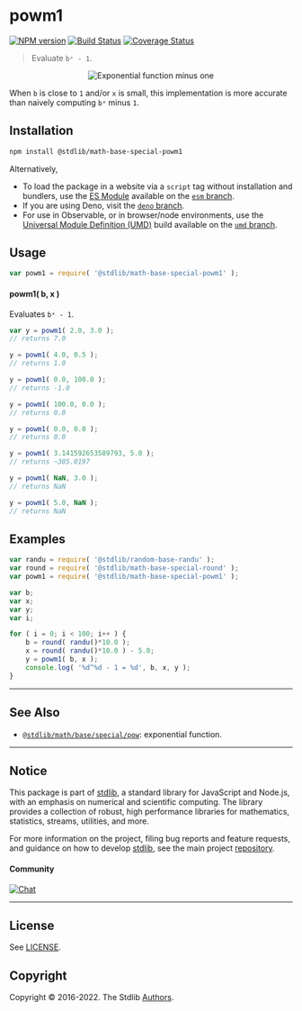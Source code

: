 <!--

@license Apache-2.0

Copyright (c) 2018 The Stdlib Authors.

Licensed under the Apache License, Version 2.0 (the "License");
you may not use this file except in compliance with the License.
You may obtain a copy of the License at

   http://www.apache.org/licenses/LICENSE-2.0

Unless required by applicable law or agreed to in writing, software
distributed under the License is distributed on an "AS IS" BASIS,
WITHOUT WARRANTIES OR CONDITIONS OF ANY KIND, either express or implied.
See the License for the specific language governing permissions and
limitations under the License.

-->

# powm1

[![NPM version][npm-image]][npm-url] [![Build Status][test-image]][test-url] [![Coverage Status][coverage-image]][coverage-url] <!-- [![dependencies][dependencies-image]][dependencies-url] -->

> Evaluate `bˣ - 1`.

<section class="intro">

<!-- <equation class="equation" label="eq:exponential_function_minus_one" align="center" raw="y = b^x - 1" alt="Exponential function minus one"> -->

<div class="equation" align="center" data-raw-text="y = b^x - 1" data-equation="eq:exponential_function_minus_one">
    <img src="https://cdn.jsdelivr.net/gh/stdlib-js/stdlib@bb29798906e119fcb2af99e94b60407a270c9b32/lib/node_modules/@stdlib/math/base/special/powm1/docs/img/equation_exponential_function_minus_one.svg" alt="Exponential function minus one">
    <br>
</div>

<!-- </equation> -->

When `b` is close to `1` and/or `x` is small, this implementation is more accurate than naively computing `bˣ` minus `1`.

</section>

<!-- /.intro -->

<section class="installation">

## Installation

```bash
npm install @stdlib/math-base-special-powm1
```

Alternatively,

-   To load the package in a website via a `script` tag without installation and bundlers, use the [ES Module][es-module] available on the [`esm` branch][esm-url].
-   If you are using Deno, visit the [`deno` branch][deno-url].
-   For use in Observable, or in browser/node environments, use the [Universal Module Definition (UMD)][umd] build available on the [`umd` branch][umd-url].

</section>

<section class="usage">

## Usage

```javascript
var powm1 = require( '@stdlib/math-base-special-powm1' );
```

#### powm1( b, x )

Evaluates `bˣ - 1`.

```javascript
var y = powm1( 2.0, 3.0 );
// returns 7.0

y = powm1( 4.0, 0.5 );
// returns 1.0

y = powm1( 0.0, 100.0 );
// returns -1.0

y = powm1( 100.0, 0.0 );
// returns 0.0

y = powm1( 0.0, 0.0 );
// returns 0.0

y = powm1( 3.141592653589793, 5.0 );
// returns ~305.0197

y = powm1( NaN, 3.0 );
// returns NaN

y = powm1( 5.0, NaN );
// returns NaN
```

</section>

<!-- /.usage -->

<section class="examples">

## Examples

<!-- eslint no-undef: "error" -->

```javascript
var randu = require( '@stdlib/random-base-randu' );
var round = require( '@stdlib/math-base-special-round' );
var powm1 = require( '@stdlib/math-base-special-powm1' );

var b;
var x;
var y;
var i;

for ( i = 0; i < 100; i++ ) {
    b = round( randu()*10.0 );
    x = round( randu()*10.0 ) - 5.0;
    y = powm1( b, x );
    console.log( '%d^%d - 1 = %d', b, x, y );
}
```

</section>

<!-- /.examples -->

<!-- Section for related `stdlib` packages. Do not manually edit this section, as it is automatically populated. -->

<section class="related">

* * *

## See Also

-   <span class="package-name">[`@stdlib/math/base/special/pow`][@stdlib/math/base/special/pow]</span><span class="delimiter">: </span><span class="description">exponential function.</span>

</section>

<!-- /.related -->

<!-- Section for all links. Make sure to keep an empty line after the `section` element and another before the `/section` close. -->


<section class="main-repo" >

* * *

## Notice

This package is part of [stdlib][stdlib], a standard library for JavaScript and Node.js, with an emphasis on numerical and scientific computing. The library provides a collection of robust, high performance libraries for mathematics, statistics, streams, utilities, and more.

For more information on the project, filing bug reports and feature requests, and guidance on how to develop [stdlib][stdlib], see the main project [repository][stdlib].

#### Community

[![Chat][chat-image]][chat-url]

---

## License

See [LICENSE][stdlib-license].


## Copyright

Copyright &copy; 2016-2022. The Stdlib [Authors][stdlib-authors].

</section>

<!-- /.stdlib -->

<!-- Section for all links. Make sure to keep an empty line after the `section` element and another before the `/section` close. -->

<section class="links">

[npm-image]: http://img.shields.io/npm/v/@stdlib/math-base-special-powm1.svg
[npm-url]: https://npmjs.org/package/@stdlib/math-base-special-powm1

[test-image]: https://github.com/stdlib-js/math-base-special-powm1/actions/workflows/test.yml/badge.svg
[test-url]: https://github.com/stdlib-js/math-base-special-powm1/actions/workflows/test.yml

[coverage-image]: https://img.shields.io/codecov/c/github/stdlib-js/math-base-special-powm1/main.svg
[coverage-url]: https://codecov.io/github/stdlib-js/math-base-special-powm1?branch=main

<!--

[dependencies-image]: https://img.shields.io/david/stdlib-js/math-base-special-powm1.svg
[dependencies-url]: https://david-dm.org/stdlib-js/math-base-special-powm1/main

-->

[umd]: https://github.com/umdjs/umd
[es-module]: https://developer.mozilla.org/en-US/docs/Web/JavaScript/Guide/Modules

[deno-url]: https://github.com/stdlib-js/math-base-special-powm1/tree/deno
[umd-url]: https://github.com/stdlib-js/math-base-special-powm1/tree/umd
[esm-url]: https://github.com/stdlib-js/math-base-special-powm1/tree/esm

[chat-image]: https://img.shields.io/gitter/room/stdlib-js/stdlib.svg
[chat-url]: https://gitter.im/stdlib-js/stdlib/

[stdlib]: https://github.com/stdlib-js/stdlib

[stdlib-authors]: https://github.com/stdlib-js/stdlib/graphs/contributors

[stdlib-license]: https://raw.githubusercontent.com/stdlib-js/math-base-special-powm1/main/LICENSE

<!-- <related-links> -->

[@stdlib/math/base/special/pow]: https://github.com/stdlib-js/math-base-special-pow

<!-- </related-links> -->

</section>

<!-- /.links -->
